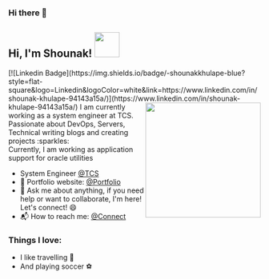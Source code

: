 ### Hi there 👋
<h2> Hi, I'm Shounak! <img src="https://media.giphy.com/media/v1.Y2lkPTc5MGI3NjExMWdjZmZjYTVna3JubDFyOGNzeTN1c3A4d3hqeGNrdGNkdnU1N2N6eSZlcD12MV9pbnRlcm5hbF9naWZfYnlfaWQmY3Q9cw/9LwSYQz5jGpOyYr163/giphy.gif" width="50"></h2>
[![Linkedin Badge](https://img.shields.io/badge/-shounakkhulape-blue?style=flat-square&logo=Linkedin&logoColor=white&link=https://www.linkedin.com/in/shounak-khulape-94143a15a/)](https://www.linkedin.com/in/shounak-khulape-94143a15a/)
<img align='right' src="https://media.giphy.com/media/v1.Y2lkPTc5MGI3NjExbnU4aTZzM2NtcGFyYmhkN3U5dndseGIzdmlmY2tmcmVzcmtxcWJwdSZlcD12MV9pbnRlcm5hbF9naWZfYnlfaWQmY3Q9cw/umjnO4NQzxViBH5eZR/giphy.gif" width="230">
I am currently working as a system engineer at TCS.<br>
Passionate about DevOps, Servers, Technical writing blogs and creating projects :sparkles: <br>
Currently, I am working as application support for oracle utilities <br>

- System Engineer [@TCS](https://www.tcs.com/)
- 🎯 Portfolio website: [@Portfolio](https://shounak-khulape-portfolio.vercel.app/)
- 💬 Ask me about anything, if you need help or want to collaborate, I'm here! Let's connect! :smile:
- 📬 How to reach me: [@Connect](https://forms.gle/AfWHFPu9inu2dMQs5)

### Things I love:
- I like travelling :train: 
- And playing soccer :soccer:
<!--
**Shounak-1998/Shounak-1998** is a ✨ _special_ ✨ repository because its `README.md` (this file) appears on your GitHub profile.

Here are some ideas to get you started:

- 🔭 I’m currently working on ...
- 🌱 I’m currently learning ...
- 👯 I’m looking to collaborate on ...
- 🤔 I’m looking for help with ...
- 💬 Ask me about ...
- 📫 How to reach me: ...
- 😄 Pronouns: ...
- ⚡ Fun fact: ...
-->
